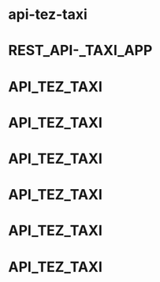 # api-tez-taxi
# REST_API-_TAXI_APP
# API_TEZ_TAXI
# API_TEZ_TAXI
# API_TEZ_TAXI
# API_TEZ_TAXI
# API_TEZ_TAXI
# API_TEZ_TAXI
